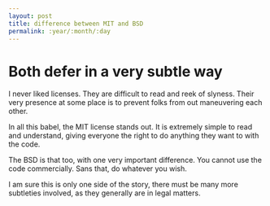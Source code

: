 ```yaml
---
layout: post
title: difference between MIT and BSD
permalink: :year/:month/:day
---
```


# Both defer in a very subtle way

I never liked licenses. They are difficult to read and reek of slyness. Their very presence at some place is to prevent folks from out maneuvering each other.

In all this babel, the MIT license stands out. It is extremely simple to read and understand, giving everyone the right to do anything they want to with the code. 

The BSD is that too, with one very important difference. You cannot use the code commercially. Sans that, do whatever you wish.

I am sure this is only one side of the story, there must be many more subtleties involved, as they generally are in legal matters.